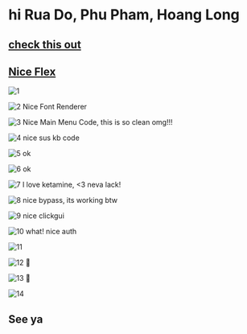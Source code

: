 # hi Rua Do, Phu Pham, Hoang Long

## [check this out](https://www.youtube.com/watch?v=F48N6cOHxas)

## [Nice Flex](https://www.youtube.com/watch?v=KUqwPjXyBM0)

![1](https://media.discordapp.net/attachments/1127155311464169552/1127472775796359249/image.png?width=1108&height=559)

![2](https://media.discordapp.net/attachments/1127155311464169552/1127473739915866203/image.png) Nice Font Renderer

![3](https://media.discordapp.net/attachments/1127155311464169552/1135243045948883104/image.png?width=1166&height=560) Nice Main Menu Code, this is so clean omg!!!

![4](https://media.discordapp.net/attachments/1127155311464169552/1135240155800801401/image.png) nice sus kb code

![5](https://cdn.discordapp.com/attachments/1127155311464169552/1135239269716336690/image.png) ok

![6](https://media.discordapp.net/attachments/1127155311464169552/1135239164460277871/image.png) ok

![7](https://media.discordapp.net/attachments/1127155311464169552/1135241959884210299/image.png?width=938&height=560) I love ketamine, <3 neva lack!

![8](https://cdn.discordapp.com/attachments/1127155311464169552/1135242246044786739/image.png) nice bypass, its working btw

![9](https://cdn.discordapp.com/attachments/1127155311464169552/1135243289239502928/image.png) nice clickgui

![10](https://cdn.discordapp.com/attachments/1127155311464169552/1135243956888809612/image.png) what! nice auth

![11](https://cdn.discordapp.com/attachments/1127155311464169552/1135269887812567220/image.png)

![12](https://cdn.discordapp.com/attachments/1127155311464169552/1138842641656721408/image.png) 🤔

![13](https://media.discordapp.net/attachments/1127155311464169552/1138850569201660014/image.png) 🤔

![14](https://media.discordapp.net/attachments/988104728745484301/1138845856586551296/Discord_DkPn1zmB9r.png?width=1039&height=560)

## See ya
